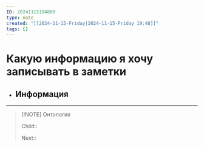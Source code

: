 ```yaml
---
ID: 20241115194800
type: note
created: "[[2024-11-15-Friday|2024-11-15-Friday 19:48]]"
tags: []
---
```

#  Какую информацию я хочу записывать в заметки

- Информация
	- 

---


> [!NOTE] Онтология
> 
> Child:: 
> 
> Next:: 
